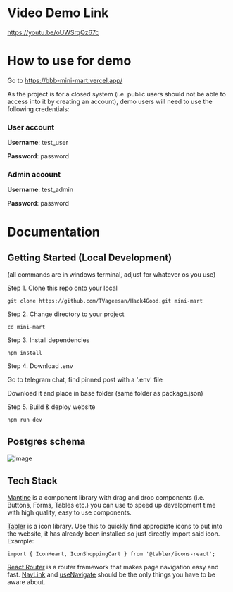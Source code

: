 # Video Demo Link
https://youtu.be/oUWSrqQz67c


# How to use for demo
Go to https://bbb-mini-mart.vercel.app/

As the project is for a closed system (i.e. public users should not be able to access into it by creating an account), demo users will need to use the following credentials:

### User account
**Username**: test_user

**Password**: password

### Admin account
**Username**: test_admin

**Password**: password


# Documentation

## Getting Started (Local Development)

(all commands are in windows terminal, adjust for whatever os you use)

Step 1. Clone this repo onto your local 

`git clone https://github.com/TVageesan/Hack4Good.git mini-mart`

Step 2. Change directory to your project

`cd mini-mart`

Step 3. Install dependencies

`npm install`

Step 4. Download .env

Go to telegram chat, find pinned post with a '.env' file

Download it and place in base folder (same folder as package.json)

Step 5. Build & deploy website 

`npm run dev`

## Postgres schema

![image](https://github.com/user-attachments/assets/6146bcd6-aa64-49c6-98cb-cf460f3b0ab2)

## Tech Stack

[Mantine](https://mantine.dev/) is a component library with drag and drop components (i.e. Buttons, Forms, Tables etc.) you can use to speed up development time with high quality, easy to use components. 

[Tabler](https://tabler.io/icons) is a icon library. Use this to quickly find appropiate icons to put into the website, it has already been installed so just directly import said icon.
Example:

 `import { IconHeart, IconShoppingCart } from '@tabler/icons-react';`

[React Router](https://reactrouter.com/start/library/) is a router framework that makes page navigation easy and fast. [NavLink](https://reactrouter.com/start/library/navigating#navlink) and [useNavigate](https://reactrouter.com/start/library/navigating#usenavigate) should be the only things you have to be aware about.
